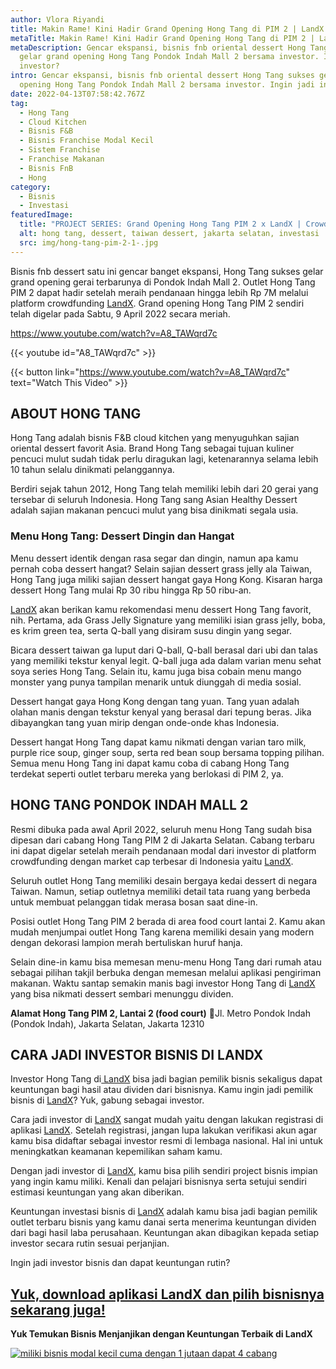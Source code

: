 ```yaml
---
author: Vlora Riyandi
title: Makin Rame! Kini Hadir Grand Opening Hong Tang di PIM 2 | LandX
metaTitle: Makin Rame! Kini Hadir Grand Opening Hong Tang di PIM 2 | LandX
metaDescription: Gencar ekspansi, bisnis fnb oriental dessert Hong Tang sukses
  gelar grand opening Hong Tang Pondok Indah Mall 2 bersama investor. Ingin jadi
  investor?
intro: Gencar ekspansi, bisnis fnb oriental dessert Hong Tang sukses gelar grand
  opening Hong Tang Pondok Indah Mall 2 bersama investor. Ingin jadi investor?.
date: 2022-04-13T07:58:42.767Z
tag:
  - Hong Tang
  - Cloud Kitchen
  - Bisnis F&B
  - Bisnis Franchise Modal Kecil
  - Sistem Franchise
  - Franchise Makanan
  - Bisnis FnB
  - Hong
category:
  - Bisnis
  - Investasi
featuredImage:
  title: "PROJECT SERIES: Grand Opening Hong Tang PIM 2 x LandX | Crowdfunding"
  alt: hong tang, dessert, taiwan dessert, jakarta selatan, investasi
  src: img/hong-tang-pim-2-1-.jpg
---
```

Bisnis fnb dessert satu ini gencar banget ekspansi, Hong Tang sukses gelar grand opening gerai terbarunya di Pondok Indah Mall 2. 
Outlet Hong Tang PIM 2 dapat hadir setelah meraih pendanaan hingga lebih Rp 7M melalui platform crowdfunding [LandX](https://landx.id/). Grand opening Hong Tang PIM 2 sendiri telah digelar pada Sabtu, 9 April 2022 secara meriah.

https://www.youtube.com/watch?v=A8_TAWqrd7c

{{< youtube id="A8_TAWqrd7c" >}}

{{< button link="https://www.youtube.com/watch?v=A8_TAWqrd7c" text="Watch This Video" >}}

## ABOUT HONG TANG

Hong Tang adalah bisnis F&B cloud kitchen yang menyuguhkan sajian oriental dessert favorit Asia. Brand Hong Tang sebagai tujuan kuliner pencuci mulut sudah tidak perlu diragukan lagi, ketenarannya selama lebih 10 tahun selalu dinikmati pelanggannya.

Berdiri sejak tahun 2012, Hong Tang telah memiliki lebih dari 20 gerai yang tersebar di seluruh Indonesia. Hong Tang sang Asian Healthy Dessert adalah sajian makanan pencuci mulut yang bisa dinikmati segala usia.

### Menu Hong Tang: Dessert Dingin dan Hangat

Menu dessert identik dengan rasa segar dan dingin, namun apa kamu pernah coba dessert hangat? Selain sajian dessert grass jelly ala Taiwan, Hong Tang juga miliki sajian dessert hangat gaya Hong Kong. Kisaran harga dessert Hong Tang mulai Rp 30 ribu hingga Rp 50 ribu-an.

[LandX](https://landx.id/) akan berikan kamu rekomendasi menu dessert Hong Tang favorit, nih. Pertama, ada Grass Jelly Signature yang memiliki isian grass jelly, boba, es krim green tea, serta Q-ball yang disiram susu dingin yang segar.

Bicara dessert taiwan ga luput dari Q-ball, Q-ball berasal dari ubi dan talas yang memiliki tekstur kenyal legit. Q-ball juga ada dalam varian menu sehat soya series Hong Tang. Selain itu, kamu juga bisa cobain menu mango monster yang punya tampilan menarik untuk diunggah di media sosial.

Dessert hangat gaya Hong Kong dengan tang yuan. Tang yuan adalah olahan manis dengan tekstur kenyal yang berasal dari tepung beras. Jika dibayangkan tang yuan mirip dengan onde-onde khas Indonesia.

Dessert hangat Hong Tang dapat kamu nikmati dengan varian taro milk, purple rice soup, ginger soup, serta red bean soup bersama topping pilihan. Semua menu Hong Tang ini dapat kamu coba di cabang Hong Tang terdekat seperti outlet terbaru mereka yang berlokasi di PIM 2, ya. 

## HONG TANG PONDOK INDAH MALL 2

Resmi dibuka pada awal April 2022, seluruh menu Hong Tang sudah bisa dipesan dari cabang Hong Tang PIM 2 di Jakarta Selatan. Cabang terbaru ini dapat digelar setelah meraih pendanaan modal dari investor di platform crowdfunding dengan market cap terbesar di Indonesia yaitu [LandX](https://landx.id/).

Seluruh outlet Hong Tang memiliki desain bergaya kedai dessert di negara Taiwan. Namun, setiap outletnya memiliki detail tata ruang yang berbeda untuk membuat pelanggan tidak merasa bosan saat dine-in.

Posisi outlet Hong Tang PIM 2 berada di area food court lantai 2. Kamu akan mudah menjumpai outlet Hong Tang karena memiliki desain yang modern dengan dekorasi lampion merah bertuliskan huruf hanja.

Selain dine-in kamu bisa memesan menu-menu Hong Tang dari rumah atau sebagai pilihan takjil berbuka dengan memesan melalui aplikasi pengiriman makanan. Waktu santap semakin manis bagi investor Hong Tang di [LandX ](https://landx.id/)yang bisa nikmati dessert sembari menunggu dividen.

**Alamat Hong Tang PIM 2, Lantai 2 (food court)**
📍Jl. Metro Pondok Indah (Pondok Indah), Jakarta Selatan, Jakarta 12310

## CARA JADI INVESTOR BISNIS DI LANDX

Investor Hong Tang di[ LandX](https://landx.id/) bisa jadi bagian pemilik bisnis sekaligus dapat keuntungan bagi hasil atau dividen dari bisnisnya. Kamu ingin jadi pemilik bisnis di [LandX](https://landx.id/)? Yuk, gabung sebagai investor.

Cara jadi investor di [LandX](https://landx.id/) sangat mudah yaitu dengan lakukan registrasi di aplikasi [LandX](https://landx.id/). Setelah registrasi, jangan lupa lakukan verifikasi akun agar kamu bisa didaftar sebagai investor resmi di lembaga nasional. Hal ini untuk meningkatkan keamanan kepemilikan saham kamu.

Dengan jadi investor di [LandX](https://landx.id/), kamu bisa pilih sendiri project bisnis impian yang ingin kamu miliki. Kenali dan pelajari bisnisnya serta setujui sendiri estimasi keuntungan yang akan diberikan.

Keuntungan investasi bisnis di [LandX](https://landx.id/) adalah kamu bisa jadi bagian pemilik outlet terbaru bisnis yang kamu danai serta menerima keuntungan dividen dari bagi hasil laba perusahaan. Keuntungan akan dibagikan kepada setiap investor secara rutin sesuai perjanjian.

Ingin jadi investor bisnis dan dapat keuntungan rutin?

## [Yuk, download aplikasi LandX dan pilih bisnisnya sekarang juga!](https://landx.id/project/?utm_source=Blog&utm_medium=organic+keyword&utm_campaign=blog&utm_id=Blog)

**Yuk Temukan Bisnis Menjanjikan dengan Keuntungan Terbaik di LandX**

[![miliki bisnis modal kecil cuma dengan 1 jutaan dapat 4 cabang ](https://accountgram-production.sfo2.cdn.digitaloceanspaces.com/landx_ghost/2021/11/jadi-owner-bisnis-hanya-1-jutaan-dengan-cuan-yang-sangat-menjanjikan.png)](https://landx.id/project/?utm_source=Blog&utm_medium=organic+keyword&utm_campaign=blog&utm_id=Blog)